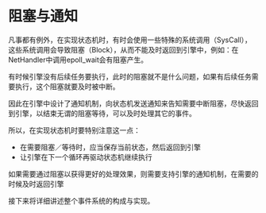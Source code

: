 # 阻塞与通知

凡事都有例外，在实现状态机时，有时会使用一些特殊的系统调用（SysCall），这些系统调用会导致阻塞（Block），从而不能及时返回到引擎中，例如：在NetHandler中调用epoll_wait会有阻塞产生。

有时候引擎没有后续任务要执行，此时的阻塞就不是什么问题，如果有后续任务需要执行，这个阻塞就要及时被中断。

因此在引擎中设计了通知机制，向状态机发送通知来告知需要中断阻塞，尽快返回到引擎，以结束无谓的阻塞等待，可以及时处理其它的事件。

所以，在实现状态机时要特别注意这一点：

- 在需要阻塞／等待时，应当保存当前状态，然后返回到引擎
- 让引擎在下一个循环再驱动状态机继续执行

如果需要通过阻塞以获得更好的处理效果，则需要支持引擎的通知机制，在需要的时候及时返回引擎

接下来将详细讲述整个事件系统的构成与实现。
